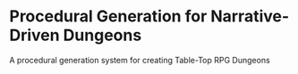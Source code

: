 # Procedural Generation for Narrative-Driven Dungeons
A procedural generation system for creating Table-Top RPG Dungeons
